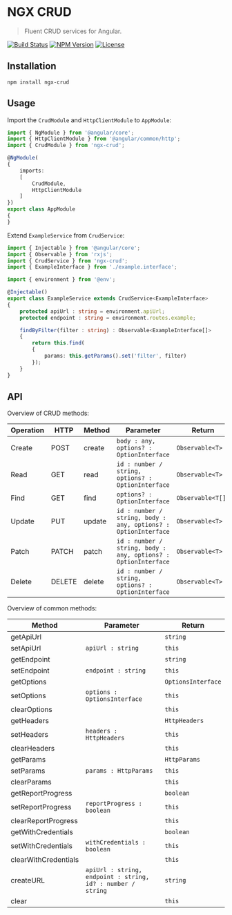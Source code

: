 NGX CRUD
========

> Fluent CRUD services for Angular.

[![Build Status](https://img.shields.io/travis/redaxmedia/ngx-crud.svg)](https://travis-ci.org/redaxmedia/ngx-crud)
[![NPM Version](https://img.shields.io/npm/v/ngx-crud.svg)](https://npmjs.com/package/ngx-crud)
[![License](https://img.shields.io/npm/l/ngx-crud.svg)](https://npmjs.com/package/ngx-crud)


Installation
------------

```
npm install ngx-crud
```


Usage
-----

Import the `CrudModule` and `HttpClientModule` to `AppModule`:

```typescript
import { NgModule } from '@angular/core';
import { HttpClientModule } from '@angular/common/http';
import { CrudModule } from 'ngx-crud';

@NgModule(
{
	imports:
	[
		CrudModule,
		HttpClientModule
	]
})
export class AppModule
{
}
```

Extend `ExampleService` from `CrudService`:

```typescript
import { Injectable } from '@angular/core';
import { Observable } from 'rxjs';
import { CrudService } from 'ngx-crud';
import { ExampleInterface } from './example.interface';

import { environment } from '@env';

@Injectable()
export class ExampleService extends CrudService<ExampleInterface>
{
	protected apiUrl : string = environment.apiUrl;
	protected endpoint : string = environment.routes.example;

	findByFilter(filter : string) : Observable<ExampleInterface[]>
	{
		return this.find(
		{
			params: this.getParams().set('filter', filter)
		});
	}
}
```


API
---

Overview of CRUD methods:

| Operation | HTTP   | Method | Parameter                                                      | Return            |
|-----------|--------|--------|----------------------------------------------------------------|-------------------|
| Create    | POST   | create | `body : any, options? : OptionInterface`                       | `Observable<T>`   |
| Read      | GET    | read   | `id : number / string, options? : OptionInterface`             | `Observable<T>`   |
| Find      | GET    | find   | `options? : OptionInterface`                                   | `Observable<T[]>` |
| Update    | PUT    | update | `id : number / string, body : any, options? : OptionInterface` | `Observable<T>`   |
| Patch     | PATCH  | patch  | `id : number / string, body : any, options? : OptionInterface` | `Observable<T>`   |
| Delete    | DELETE | delete | `id : number / string, options? : OptionInterface`             | `Observable<T>`   |

Overview of common methods:

| Method               | Parameter                                                   | Return             |
|----------------------|-------------------------------------------------------------|--------------------|
| getApiUrl            |                                                             | `string`           |
| setApiUrl            | `apiUrl : string`                                           | `this`             |
| getEndpoint          |                                                             | `string`           |
| setEndpoint          | `endpoint : string`                                         | `this`             |
| getOptions           |                                                             | `OptionsInterface` |
| setOptions           | `options : OptionsInterface`                                | `this`             |
| clearOptions         |                                                             | `this`             |
| getHeaders           |                                                             | `HttpHeaders`      |
| setHeaders           | `headers : HttpHeaders`                                     | `this`             |
| clearHeaders         |                                                             | `this`             |
| getParams            |                                                             | `HttpParams`       |
| setParams            | `params : HttpParams`                                       | `this`             |
| clearParams          |                                                             | `this`             |
| getReportProgress    |                                                             | `boolean`          |
| setReportProgress    | `reportProgress : boolean`                                  | `this`             |
| clearReportProgress  |                                                             | `this`             |
| getWithCredentials   |                                                             | `boolean`          |
| setWithCredentials   | `withCredentials :  boolean`                                | `this`             |
| clearWithCredentials |                                                             | `this`             |
| createURL            | `apiUrl : string, endpoint : string, id? : number / string` | `string`           |
| clear                |                                                             | `this`             |

